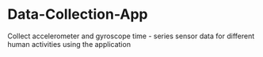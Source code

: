 # Data-Collection-App

Collect accelerometer and gyroscope time - series sensor data for different human activities using the application
